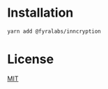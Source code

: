 # Installation

```sh
yarn add @fyralabs/inncryption
```

# License

[MIT](https://github.com/fyralabs/encryption/blob/master/LICENSE)
